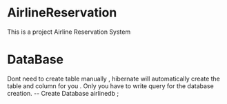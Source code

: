 # AirlineReservation
This is a project Airline Reservation System
# DataBase 
Dont need to create table manually , hibernate will automatically create the table and column for you .
Only you have to write query for the database creation.
  --   Create Database airlinedb ;

  
